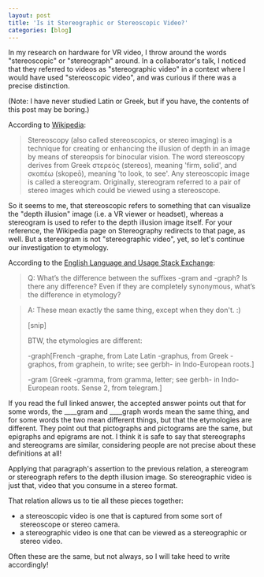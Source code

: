 ```yaml
---
layout: post
title: 'Is it Stereographic or Stereoscopic Video?'
categories: [blog]
---
```



In my research on hardware for VR video, I throw around the words "stereoscopic" or "stereograph" around. In a collaborator's talk, I noticed that they referred to videos as "stereographic video" in a context where I would have used "stereoscopic video", and was curious if there was a precise distinction.

(Note: I have never studied Latin or Greek, but if you have, the contents of this post may be boring.)

According to [Wikipedia](https://en.wikipedia.org/wiki/Stereoscopy):

> Stereoscopy (also called stereoscopics, or stereo imaging) is a technique for creating or enhancing the illusion of depth in an image by means of stereopsis for binocular vision. The word stereoscopy derives from Greek στερεός (stereos), meaning 'firm, solid', and σκοπέω (skopeō), meaning 'to look, to see'. Any stereoscopic image is called a stereogram. Originally, stereogram referred to a pair of stereo images which could be viewed using a stereoscope.

So it seems to me, that stereoscopic refers to something that can visualize the "depth illusion" image (i.e. a VR viewer or headset), whereas a stereogram is used to refer to the depth illusion image itself. For your reference, the Wikipedia page on Stereography redirects to that page, as well. But a stereogram is not "stereographic video", yet, so let's continue our investigation to etymology.

According to the [English Language and Usage Stack Exchange](https://english.stackexchange.com/questions/27996/gram-vs-graph):

> Q: What’s the difference between the suffixes -gram and -graph? Is there any difference? Even if they are completely synonymous, what’s the difference in etymology?

> A: These mean exactly the same thing, except when they don't. :)
>
> [snip]
>
>BTW, the etymologies are different:
>
>-graph[French -graphe, from Late Latin -graphus, from Greek -graphos, from graphein, to write; see gerbh- in Indo-European roots.]
>
>-gram [Greek -gramma, from gramma, letter; see gerbh- in Indo-European roots. Sense 2, from telegram.]

If you read the full linked answer, the accepted answer points out that for some words, the ____gram and ____graph words mean the same thing, and for some words the two mean different things, but that the etymologies are different. They point out that pictographs and pictograms are the same, but epigraphs and epigrams are not. I think it is safe to say that stereographs and stereograms are similar, considering people are not precise about these definitions at all!

Applying that paragraph's assertion to the previous relation, a stereogram or stereograph refers to the depth illusion image. So stereographic video is just that, video that you consume in a stereo format.

That relation allows us to tie all these pieces together:

* a stereoscopic video is one that is captured from some sort of stereoscope or stereo camera.
* a stereographic video is one that can be viewed as a stereographic or stereo video.

Often these are the same, but not always, so I will take heed to write accordingly!
